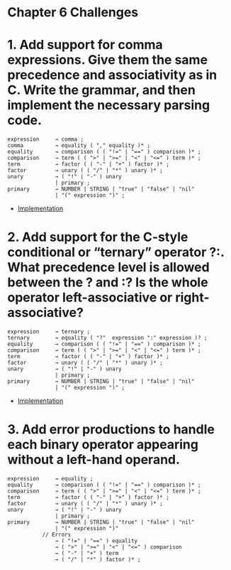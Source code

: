 Chapter 6 Challenges
====================

# 1. Add support for comma expressions. Give them the same precedence and associativity as in C. Write the grammar, and then implement the necessary parsing code.

```
expression     → comma ;
comma          → equality ( "," equality )* ;
equality       → comparison ( ( "!=" | "==" ) comparison )* ;
comparison     → term ( ( ">" | ">=" | "<" | "<=" ) term )* ;
term           → factor ( ( "-" | "+" ) factor )* ;
factor         → unary ( ( "/" | "*" ) unary )* ;
unary          → ( "!" | "-" ) unary
               | primary ;
primary        → NUMBER | STRING | "true" | "false" | "nil"
               | "(" expression ")" ;
```

* [Implementation](./comma-operator)

# 2. Add support for the C-style conditional or “ternary” operator ?:. What precedence level is allowed between the ? and :? Is the whole operator left-associative or right-associative?

```
expression     → ternary ;
ternary        → equality ( "?"  expression ":" expression )? ;
equality       → comparison ( ( "!=" | "==" ) comparison )* ;
comparison     → term ( ( ">" | ">=" | "<" | "<=" ) term )* ;
term           → factor ( ( "-" | "+" ) factor )* ;
factor         → unary ( ( "/" | "*" ) unary )* ;
unary          → ( "!" | "-" ) unary
               | primary ;
primary        → NUMBER | STRING | "true" | "false" | "nil"
               | "(" expression ")" ;
```

* [Implementation](./ternary-operator)

# 3. Add error productions to handle each binary operator appearing without a left-hand operand.

```
expression     → equality ;
equality       → comparison ( ( "!=" | "==" ) comparison )* ;
comparison     → term ( ( ">" | ">=" | "<" | "<=" ) term )* ;
term           → factor ( ( "-" | "+" ) factor )* ;
factor         → unary ( ( "/" | "*" ) unary )* ;
unary          → ( "!" | "-" ) unary
               | primary ;
primary        → NUMBER | STRING | "true" | "false" | "nil"
               | "(" expression ")"
	       // Errors
               → ( "!=" | "==" ) equality
               → ( ">" | ">=" | "<" | "<=" ) comparison 
               → ( "-" | "+" ) term
               → ( "/" | "*" ) factor )* ;
```
